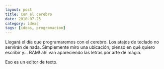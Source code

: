 ```yaml
---
layout: post
title: Con el cerebro
date: 2010-07-25
category: ideas
tags: [ideas, programacion]
---
```


Llegará el día que programaremos con el cerebro. Los atajos de teclado
no servirán de nada. Simplemente miro una ubicación, pienso en qué
quiero escribir y... BAM! ahí van apareciendo las letras por arte de
magia.

Eso es un editor de texto.
